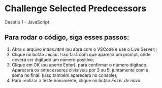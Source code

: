 # Challenge Selected Predecessors
Desafio 1 - JavaScript

## Para rodar o código, siga esses passos:
1. Abra o arquivo *index.html* (ou abra com o VSCode e use o Live Server);
2. Clique no botão *iniciar*. Isso fará com que apareça um prompt, onde deverá ser digitado um número positivo;
3. Clique em OK (ou aperte Enter). para confirmar o número digitado. Aparecerá os antecessores divisíveis por 3 ou 5, juntamente com a soma no final. (isso também aparecerá no console);
4. Para realizar o teste novamente, clique no botão *Fazer de novo*.

